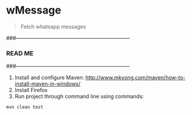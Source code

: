 # wMessage
>Fetch whatsapp messages

###——————————————————————
###     READ ME
###——————————————————————

1. Install and configure Maven: http://www.mkyong.com/maven/how-to-install-maven-in-windows/
2. Install Firefox
3. Run project through command line using commands:

```bash
mvn clean test
```
